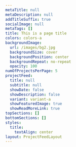 ```yaml
---
metaTitle: null
metaDescription: null
addTitleSuffix: true
socialImage: null
metaTags: []
title: This is a page title
colors: colors-a
backgroundImage:
  url: /images/bg2.jpg
  backgroundSize: cover
  backgroundPosition: center
  backgroundRepeat: no-repeat
  opacity: 100
numOfProjectsPerPage: 5
projectFeed:
  title: null
  subtitle: null
  showDate: false
  showDescription: false
  variant: variant-a
  showFeaturedImage: true
  showReadMoreLink: true
topSections: []
bottomSections: []
styles:
  title:
    textAlign: center
layout: ProjectFeedLayout
---
```

